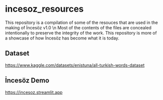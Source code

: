 # incesoz_resources
This repository is a compilation of some of the resouces that are used in the making of İncesöz v1.0
\n Most of the contents of the files are concealed intentionally to preserve the integrity of the work. This repository is more of a showcase of how İncesöz has become what it is today.


## Dataset
https://www.kaggle.com/datasets/enistuna/all-turkish-words-dataset


## İncesöz Demo
https://incesoz.streamlit.app
